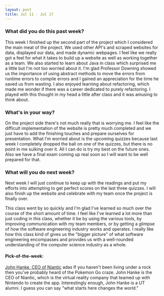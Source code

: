 ```yaml
---
layout: post
title: Jul 11 - Jul 17
---
```

### What did you do this past week? ###
This week I finished up the second part of the project which I considered the main meat of the project. We used other API's and scraped websites for data, displayed our data, and made dynamic webpages. I feel like we really got a feel for what it takes to build up a website as well as working together as a team. We also started to learn about Java in class which surprised me a little but I'm not too worried about it. I'm glad Professor Downing showed us the importance of using abstract methods to move the errors from runtime errors to compile errors and I gained an appreciation for the time he saved us from wasting. I also enjoyed learning about refactoring, which made me wonder if there was a career dedicated to purely refactoring. I played with this thought in my head a little after class and it was amusing to think about.

### What's in your way? ###
On the project side there's not much really that is worrying me. I feel like the difficult implementation of the website is pretty much completed and we just have to add the finishing touches and prepare ourselves for presentation. What I'm worried about is the upcoming quizzes because last week I completely dropped the ball on one of the quizzes, but there is no point in me sulking over it. All I can do is try my best on the future ones. Also we have a final exam coming up real soon so I will want to be well prepared for that.

### What will you do next week? ###
Next week I will just continue to keep up with the readings and put my efforts into attempting to get perfect scores on the last three quizzes. I will also finish up the website and celebrate with my team once the project is finally over. 

This class went by so quickly and I'm glad I've learned so much over the course of the short amount of time. I feel like I've learned a lot more than just coding in this class, whether it be by using the various tools, by improving communication with my team members, or by getting a glimpse of how the software engineering industry works and operates. I really like how this class kind of gives us the "bigger picture" of what software engineering encompasses and provides us with a well-rounded understanding of the computer science industry as a whole.

#### Pick-of-the-week: ####
[John Hanke, CEO of Niantic](http://www.businessinsider.com/pokemon-go-niantic-john-hanke-interview-2016-7)
adas
If you haven't been living under a rock then you've probably heard of the Pokemon Go craze. John Hanke is the CEO of Niantic, which is the virtual reality company that teamed up with Nintendo to create the app. Interestingly enough, John Hanke is a UT alumni. I guess you can say "what starts here changes the world."
